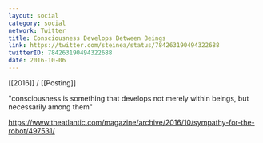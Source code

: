 ```yaml
---
layout: social
category: social
network: Twitter
title: Consciousness Develops Between Beings
link: https://twitter.com/steinea/status/784263190494322688
twitterID: 784263190494322688
date: 2016-10-06
---
```


[[2016]] / [[Posting]]

"consciousness is something that develops not merely within beings, but necessarily among them"

<https://www.theatlantic.com/magazine/archive/2016/10/sympathy-for-the-robot/497531/>
